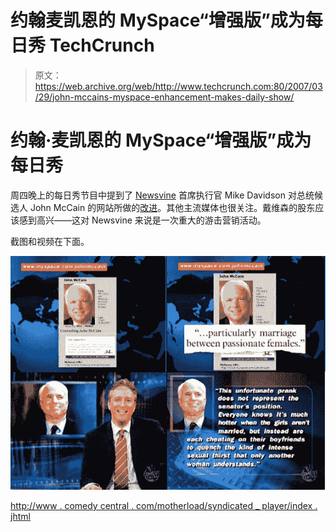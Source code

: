# 约翰麦凯恩的 MySpace“增强版”成为每日秀 TechCrunch

> 原文：<https://web.archive.org/web/http://www.techcrunch.com:80/2007/03/29/john-mccains-myspace-enhancement-makes-daily-show/>

# 约翰·麦凯恩的 MySpace“增强版”成为每日秀

周四晚上的每日秀节目中提到了 [Newsvine](https://web.archive.org/web/20220926211323/http://www.newsvine.com/) 首席执行官 Mike Davidson 对总统候选人 John McCain 的网站所做的[改进](https://web.archive.org/web/20220926211323/http://www.beta.techcrunch.com/2007/03/27/john-mccains-myspace-page-hacked/)。其他主流媒体也很关注。戴维森的股东应该感到高兴——这对 Newsvine 来说是一次重大的游击营销活动。

截图和视频在下面。

![](img/efc6fbf2dc266ccbe6ff1de97acd5d01.png)

[http://www . comedy central . com/motherload/syndicated _ player/index . jhtml](https://web.archive.org/web/20220926211323/http://www.comedycentral.com/motherload/syndicated_player/index.jhtml)